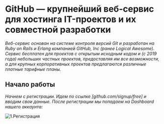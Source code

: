 # GitHub — крупнейший веб-сервис для хостинга IT-проектов и их совместной разработки #

*Веб-сервис основан на системе контроля версий Git и разработан на Ruby on Rails и Erlang компанией GitHub, Inc (ранее Logical Awesome). Сервис бесплатен для проектов с открытым исходным кодом и (с 2019 года) небольших частных проектов, предоставляя им все возможности, а для крупных корпоративных проектов предлагаются различные платные тарифные планы.*

## Начало работы ##

*Начнем с регистрации. Идем по ссылке [github.com/signup/free] и вводим свои данные. После регистрации мы попадаем на Dashboard нашего аккаунта:*

![1.Регистрация](https://github.com/LosLena/demo5.git/ris1.png)

